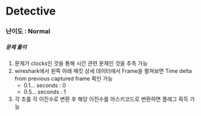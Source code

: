 # Detective

### 난이도 : Normal

##### 문제 풀이

1. 문제가 clocks인 것을 통해 시간 관련 문제인 것을 추측 가능
2. wireshark에서 왼쪽 아래 패킷 상세 데이터에서 Frame을 펼쳐보면 Time delta from previous captured frame 확인 가능
    - 0.1... seconds : 0
    - 0.5... seconds : 1
3. 각 초를 각 이진수로 변환 후 해당 이진수를 아스키코드로 변환하면 플래그 획득 가능